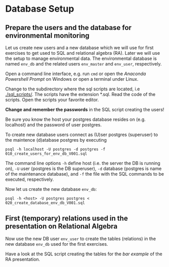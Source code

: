 # Database Setup #

## Prepare the users and the database for environmental monitoring ##

Let us create new users and a new database which we will use for first exercises to get used to SQL and relational algebra (RA). Later we will use the setup to manage environmental data. The environmental database is named `env_db` and the related users `env_master` and `env_user`, respectively.

Open a command line interface, e.g. run `cmd` or open the *Anaconda Powershell Prompt* on Windows or open a terminal under Linux.

Change to the subdirectory where the sql scripts are located, i.e [./sql_scripts/](./sql_scripts/). The scripts have the extension *.sql. 
Read the code of the scripts. Open the scripts your favorite editor.

**Change and remember the passwords** in the SQL script creating the users!

Be sure you know the host your postgres database resides on (e.g. localhost) and the password of user postgres.

To create new database users connect as (U)ser postgres (superuser) to the maintence (d)atabase postgres by executing

	psql -h localhost -U postgres -d postgres -f 010_create_users_for_env_db_V001.sql

The command line options `-h` define host (i.e. the server the DB is running on), `-U` user (postgres is the DB superuser), `-d` database (postgres is name of the maintenance database), and `-f` the file with the SQL commands to be executed, respectively. 

Now let us create the new database `env_db`:

	psql -h <host> -U postgres postgres < 020_create_database_env_db_V001.sql

## First (temporary)  relations used in the presentation on Relational Algebra ##

Now use the new DB user `env_user` to create the tables (relations) in the new database `env_db` used for the first exercises.

Have a look at the SQL script creating the tables for the _bar example_ of the RA presentation.





